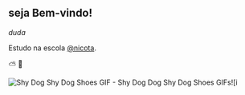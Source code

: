 ## seja Bem-vindo!
_duda_

Estudo na escola [@nicota](//https:www.instagram.com/escola.donanicota/).

⛅
🚅

<img src="https://media1.tenor.com/m/GaM2IijvoOUAAAAd/shy-dog-dog.gif" alt="Shy Dog Shy Dog Shoes GIF - Shy Dog Dog Shy Dog Shoes GIFs"/>![i
